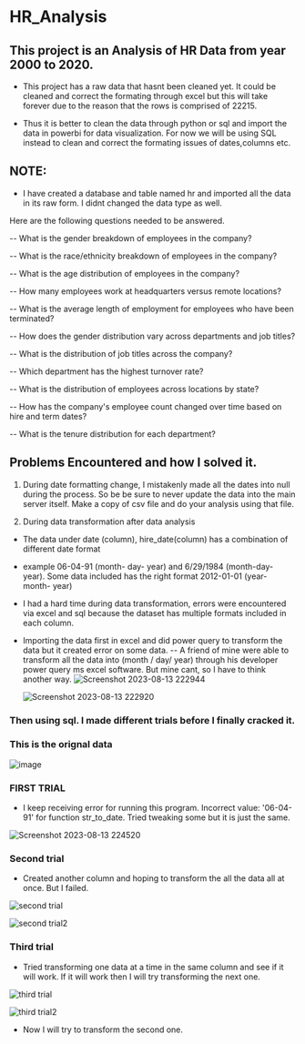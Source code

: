 # HR_Analysis
## This project is an Analysis of HR Data from year 2000 to 2020. 
-  This project has a raw data that hasnt been cleaned yet. It could be cleaned and correct the formating through excel but this will take forever due to the reason that the rows is comprised of 22215.

  - Thus it is better to clean the data through python or sql and import the data in powerbi for data visualization. For now we will be using SQL instead to clean and correct the formating issues of dates,columns etc.


## NOTE: 
- I have created a database and table named hr and imported all the data in its raw form. I didnt changed the data type as well.

 Here are the following questions needed to be answered.

-- What is the gender breakdown of employees in the company?


-- What is the race/ethnicity breakdown of employees in the company?


-- What is the age distribution of employees in the company?


-- How many employees work at headquarters versus remote locations?


-- What is the average length of employment for employees who have been terminated?


-- How does the gender distribution vary across departments and job titles?


-- What is the distribution of job titles across the company?


-- Which department has the highest turnover rate?


-- What is the distribution of employees across locations by state?


-- How has the company's employee count changed over time based on hire and term dates?


-- What is the tenure distribution for each department?

## Problems Encountered and how I solved it.

1. During date formatting change, I mistakenly made all the dates into null during the process. So be be sure to never update the data into the main server itself. Make a copy of csv file and do your analysis using that file. 

2. During data transformation after data analysis
- The data under date (column), hire_date(column) has a combination of different date format
- example  06-04-91 (month- day- year) and  6/29/1984 (month-day- year). Some data included has the right format 2012-01-01 (year- month- year)

- I had a hard time during data transformation, errors were encountered via excel and sql because the dataset has multiple formats included in each column.

- Importing the data first in excel and did power query to transform the data but it created error on some data.
-- A friend of mine were able to transform all the data into (month / day/ year) through his developer power query ms excel software. But mine cant, so I have to think another way.
![Screenshot 2023-08-13 222944](https://github.com/lois4801/HR_Analysis/assets/96842662/182d9361-cd79-46c0-ac03-0b8634faa285)


  ![Screenshot 2023-08-13 222920](https://github.com/lois4801/HR_Analysis/assets/96842662/a597042e-a459-4c36-bc4b-e020e257f7b4)



### Then using sql. I made different trials before I finally cracked it.


### This is the orignal data
![image](https://github.com/lois4801/HR_Analysis/assets/96842662/a165f68d-4a12-41bd-9129-cf941cb8c78f)


### FIRST TRIAL
- I keep receiving error for running this program. Incorrect value: '06-04-91' for function str_to_date. Tried tweaking some but it is just the same.

![Screenshot 2023-08-13 224520](https://github.com/lois4801/HR_Analysis/assets/96842662/76aefd21-a108-4595-9139-811c348d3de7)

### Second trial
-  Created another column and hoping to transform the all the data all at once. But I failed.

![second trial](https://github.com/lois4801/HR_Analysis/assets/96842662/ed8b0f18-d618-4cc3-8fca-d27b371d624d)


![second trial2](https://github.com/lois4801/HR_Analysis/assets/96842662/7afaa0fe-3867-4abf-baeb-182c01b7fc68)


### Third trial
- Tried transforming one data at a time in the same column and see if it will work. If it will work then I will try transforming the next one.

![third trial](https://github.com/lois4801/HR_Analysis/assets/96842662/dc9489f1-f701-439a-a6e6-43dd983f0756)

![third trial2](https://github.com/lois4801/HR_Analysis/assets/96842662/0b79d5ea-d92b-4a5d-b5a3-5229be371321)

- Now I will try to transform the second one.

  



  
